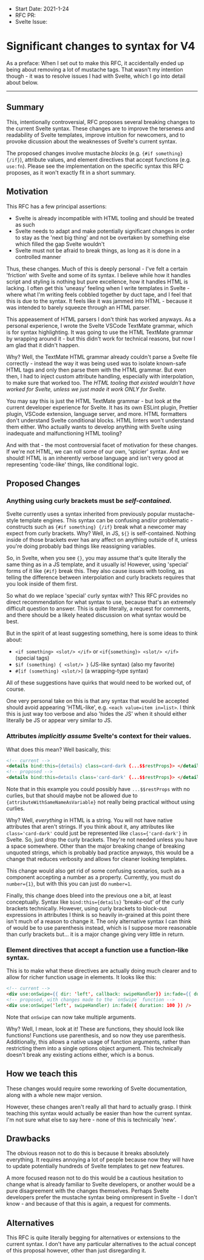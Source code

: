 - Start Date: 2021-1-24
- RFC PR:
- Svelte Issue:

# Significant changes to syntax for V4

As a preface: When I set out to make this RFC, it accidentally ended up being about removing a lot of mustache tags. That wasn't my intention though - it was to resolve issues I had with Svelte, which I go into detail about below.

***

## Summary

This, intentionally controversial, RFC proposes several breaking changes to the current Svelte syntax. These changes are to improve the terseness and readability of Svelte templates, improve intuition for newcomers, and to provoke dicussion about the weaknesses of Svelte's current syntax.

The proposed changes involve mustache _blocks_ (e.g. `{#if something} {/if}`), attribute values, and element directives that accept functions (e.g. `use:fn`). Please see the implementation on the specific syntax this RFC proposes, as it won't exactly fit in a short summary.

## Motivation

This RFC has a few principal assertions:
- Svelte is already incompatible with HTML tooling and should be treated as such
- Svelte needs to adapt and make potentially significant changes in order to stay as the 'next big thing' and not be overtaken by something else which filled the gap Svelte wouldn't
- Svelte must not be afraid to break things, as long as it is done in a controlled manner

Thus, these changes. Much of this is deeply personal - I've felt a certain 'friction' with Svelte and some of its syntax. I believe while how it handles script and styling is nothing but pure excellence, how it handles HTML is lacking. I often get this 'uneasy' feeling when I write templates in Svelte - where what I'm writing feels cobbled together by duct tape, and I feel that this is due to the syntax. It feels like it was jammed into HTML - because it was intended to barely squeeze through an HTML parser.

This appeasement of HTML parsers I don't think has worked anyways. As a personal experience, I wrote the Svelte VSCode TextMate grammar, which is for syntax highlighting. It was going to use the HTML TextMate grammar by wrapping around it - but this didn't work for technical reasons, but now I am glad that it didn't happen.

Why? Well, the TextMate HTML grammar already couldn't parse a Svelte file correctly - instead the way it was being used was to isolate known-safe HTML tags and only then parse them with the HTML grammar. But even then, I had to inject custom attribute handling, especially with interpolation, to make sure that worked too. The _HTML tooling that existed wouldn't have worked for Svelte, unless we just made it work ONLY for Svelte_.

You may say this is just the HTML TextMate grammar - but look at the current developer experience for Svelte. It has its own ESLint plugin, Prettier plugin, VSCode extension, language server, and more. HTML formatters don't understand Svelte conditional blocks. HTML linters won't understand them either. Who actually wants to develop anything with Svelte using inadequate and malfunctioning HTML tooling?

And with that - the most controversial facet of motivation for these changes. If we're not HTML, we can roll some of our own, 'spicier' syntax. And we should! HTML is an inherently verbose language and isn't very good at representing 'code-like' things, like conditional logic.

## Proposed Changes

### Anything using curly brackets must be _self-contained._
Svelte currently uses a syntax inherited from previously popular mustache-style template engines. This syntax can be confusing and/or problematic - constructs such as `{#if something} {/if}` break what a newcomer may expect from curly brackets. Why? Well, in JS, `${}` is self-contained. Nothing inside of those brackets ever has any affect on anything outside of it, unless you're doing probably bad things like reassigning variables.

So, in Svelte, when you see `{}`, you may assume that's quite literally the same thing as in a JS template, and it usually is! However, using 'special' forms of it like `{#if}` break this. They also cause issues with tooling, as telling the difference between interpolation and curly brackets requires that you look inside of them first.

So what do we replace 'special' curly syntax with? This RFC provides no direct recommendation for what syntax to use, because that's an extremely difficult question to answer. This is quite literally, a request for comments, and there should be a likely heated discussion on what syntax would be best.

But in the spirit of at least suggesting something, here is some ideas to think about:
- `<if something> <slot/> </if>` or `<if{something}> <slot/> </if>` (special tags)
- `$if (something) { <slot/> }` (JS-like syntax) (also my favorite)
- `#[if (something) <slot/>]` (a wrapping-type syntax)

All of these suggestions have quirks that would need to be worked out, of course.

One very personal take on this is that any syntax that would be accepted should avoid appearing 'HTML-like', e.g. `<each value=item in=list>`. I think this is just way too verbose and also 'hides the JS' when it should either literally be JS or appear very similar to JS.
	
### Attributes _implicitly assume_ Svelte's context for their values.

What does this mean? Well basically, this:
```html
<!-- current -->
<details bind:this={details} class=card-dark {...$$restProps}> </details>
<!-- proposed -->
<details bind:this=details class='card-dark' {...$$restProps}> </details>
```
Note that in this example you could possibly have `...$$restProps` with no curlies, but that should maybe not be allowed due to `{attributeWithSameNameAsVariable}` not really being practical without using curlies.

Why? Well, _everything_ in HTML is a string. You will not have native attributes that aren't strings. If you think about it, any attributes like `class='card-dark'` could just be represented like `class={'card-dark'}` in Svelte. So, just drop the curly brackets. They're not needed unless you have a space somewhere. Other than the major breaking change of breaking unquoted strings, which is probably bad practice anyways, this would be a change that reduces verbosity and allows for cleaner looking templates.

This change would also get rid of some confusing scenarios, such as a component accepting a number as a property. Currently, you must do `number={1}`, but with this you can just do `number=1`.

Finally, this change does bleed into the previous one a bit, at least conceptually. Syntax like `bind:this={details}` 'breaks-out' of the curly brackets technically. However, using curly brackets to block-out expressions in attributes I think is so heavily in-grained at this point there isn't much of a reason to change it. The only alternative syntax I can think of would be to use parenthesis instead, which is I suppose more reasonable than curly brackets but... it is a major change giving very little in return.
	
### Element directives that accept a function use a function-like syntax.
This is to make what these directives are actually doing much clearer and to allow for richer function usage in elements. It looks like this:
```html
<!-- current -->
<div use:onSwipe={{ dir: 'left', callback: swipeHandler}} in:fade={{ duration: 100 }} />
<!-- proposed, with changes made to the `onSwipe` function -->
<div use:onSwipe('left', swipeHandler) in:fade({ duration: 100 }) />
```
Note that `onSwipe` can now take multiple arguments.

Why? Well, I mean, look at it! These are functions, they should look like functions! Functions use parenthesis, and so now they use parenthesis. Additionally, this allows a native usage of function arguments, rather than restricting them into a single options object argument. This technically doesn't break any existing actions either, which is a bonus.

## How we teach this

These changes would require some reworking of Svelte documentation, along with a whole new major version.

However, these changes aren't really all that hard to actually grasp. I think teaching this syntax would actually be easier than how the current syntax. I'm not sure what else to say here - none of this is technically 'new'.

## Drawbacks

The obvious reason not to do this is because it breaks absolutely everything. It requires annoying a lot of people because now they will have to update potentially hundreds of Svelte templates to get new features.

A more focused reason not to do this would be a cautious hesitation to change what is already familiar to Svelte developers, or another would be a pure disagreement with the changes themselves. Perhaps Svelte developers prefer the mustache syntax being omnipresent in Svelte - I don't know - and because of that this is again, a request for comments.

## Alternatives

This RFC is quite literally begging for alternatives or extensions to the current syntax. I don't have any particular alternatives to the actual concept of this proposal however, other than just disregarding it.
